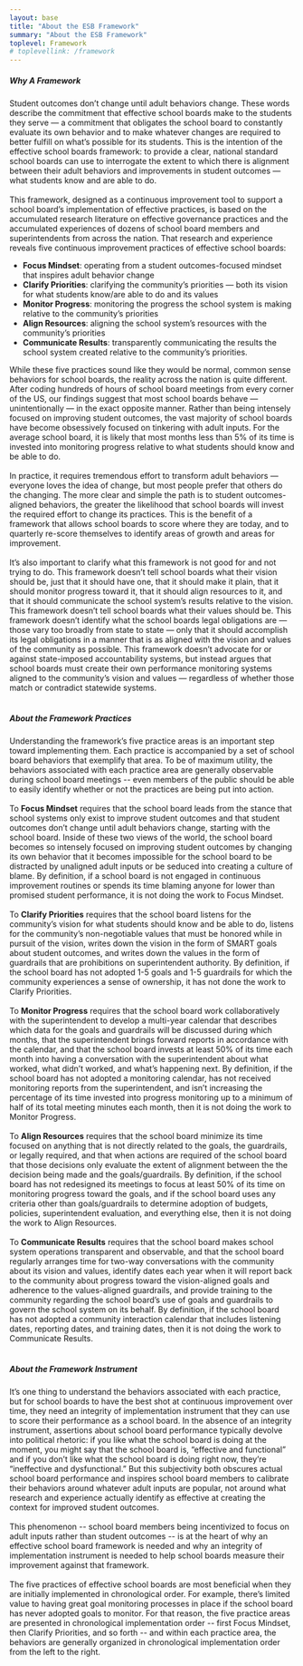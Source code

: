 ```yaml
---
layout: base
title: "About the ESB Framework"
summary: "About the ESB Framework"
toplevel: Framework
# toplevellink: /framework
---
```



<h5>Why A Framework</h5>
Student outcomes don’t change until adult behaviors change. These words describe the commitment that effective school boards make to the students they serve — a commitment that obligates the school board to constantly evaluate its own behavior and to make whatever changes are required to better fulfill on what’s possible for its students. This is the intention of the effective school boards framework: to provide a clear, national standard school boards can use to interrogate the extent to which there is alignment between their adult behaviors and improvements in student outcomes — what students know and are able to do.
<br/><br/>
This framework, designed as a continuous improvement tool to support a school board’s implementation of effective practices, is based on the accumulated research literature on effective governance practices and the accumulated experiences of dozens of school board members and superintendents from across the nation. That research and experience reveals five continuous improvement practices of effective school boards: <br/>
<ul>
<li><strong>Focus Mindset</strong>: operating from a student outcomes-focused mindset that inspires adult behavior change</li>
<li><strong>Clarify Priorities</strong>: clarifying the community’s priorities — both its vision for what students know/are able to do and its values</li>
<li><strong>Monitor Progress</strong>: monitoring the progress the school system is making relative to the community’s priorities</li>
<li><strong>Align Resources</strong>: aligning the school system’s resources with the community’s priorities</li>
<li><strong>Communicate Results</strong>: transparently communicating the results the school system created relative to the community’s priorities.</li>
</ul>

While these five practices sound like they would be normal, common sense behaviors for school boards, the reality across the nation is quite different. After coding hundreds of hours of school board meetings from every corner of the US, our findings suggest that most school boards behave — unintentionally — in the exact opposite manner. Rather than being intensely focused on improving student outcomes, the vast majority of school boards have become obsessively focused on tinkering with adult inputs. For the average school board, it is likely that most months less than 5% of its time is invested into monitoring progress relative to what students should know and be able to do.
<br/><br/>
In practice, it requires tremendous effort to transform adult behaviors — everyone loves the idea of change, but most people prefer that others do the changing. The more clear and simple the path is to student outcomes-aligned behaviors, the greater the likelihood that school boards will invest the required effort to change its practices. This is the benefit of a framework that allows school boards to score where they are today, and to quarterly re-score themselves to identify areas of growth and areas for improvement.
<br/><br/>
It’s also important to clarify what this framework is not good for and not trying to do. This framework doesn’t tell school boards what their vision should be, just that it should have one, that it should make it plain, that it should monitor progress toward it, that it should align resources to it, and that it should communicate the school system’s results relative to the vision. This framework doesn’t tell school boards what their values should be. This framework doesn’t identify what the school boards legal obligations are — those vary too broadly from state to state — only that it should accomplish its legal obligations in a manner that is as aligned with the vision and values of the community as possible. This framework doesn’t advocate for or against state-imposed accountability systems, but instead argues that school boards must create their own performance monitoring systems aligned to the community’s vision and values — regardless of whether those match or contradict statewide systems.
<br/><br/>


<h5>About the Framework Practices</h5>
Understanding the framework’s five practice areas is an important step toward implementing them. Each practice is accompanied by a set of school board behaviors that exemplify that area. To be of maximum utility, the behaviors associated with each practice area are generally observable during school board meetings -- even members of the public should be able to easily identify whether or not the practices are being put into action. 
<br/><br/>
To <strong>Focus Mindset</strong> requires that the school board leads from the stance that school systems only exist to improve student outcomes and that student outcomes don’t change until adult behaviors change, starting with the school board. Inside of these two views of the world, the school board becomes so intensely focused on improving student outcomes by changing its own behavior that it becomes impossible for the school board to be distracted by unaligned adult inputs or be seduced into creating a culture of blame. By definition, if a school board is not engaged in continuous improvement routines or spends its time blaming anyone for lower than promised student performance, it is not doing the work to Focus Mindset.
<br/><br/>
To <strong>Clarify Priorities</strong> requires that the school board listens for the community’s vision for what students should know and be able to do, listens for the community’s non-negotiable values that must be honored while in pursuit of the vision, writes down the vision in the form of SMART goals about student outcomes, and writes down the values in the form of guardrails that are prohibitions on superintendent authority. By definition, if the school board has not adopted 1-5 goals and 1-5 guardrails for which the community experiences a sense of ownership, it has not done the work to Clarify Priorities.
<br/><br/>
To <strong>Monitor Progress</strong> requires that the school board work collaboratively with the superintendent to develop a multi-year calendar that describes which data for the goals and guardrails will be discussed during which months, that the superintendent brings forward reports in accordance with the calendar, and that the school board invests at least 50% of its time each month into having a conversation with the superintendent about what worked, what didn’t worked, and what’s happening next. By definition, if the school board has not adopted a monitoring calendar, has not received monitoring reports from the superintendent, and isn’t increasing the percentage of its time invested into progress monitoring up to a minimum of half of its total meeting minutes each month, then it is not doing the work to Monitor Progress.
<br/><br/>
To <strong>Align Resources</strong> requires that the school board minimize its time focused on anything that is not directly related to the goals, the guardrails, or legally required, and that when actions are required of the school board that those decisions only evaluate the extent of alignment between the the decision being made and the goals/guardrails. By definition, if the school board has not redesigned its meetings to focus at least 50% of its time on monitoring progress toward the goals, and if the school board uses any criteria other than goals/guardrails to determine adoption of budgets, policies, superintendent evaluation, and everything else, then it is not doing the work to Align Resources.
<br/><br/>
To <strong>Communicate Results</strong> requires that the school board makes school system operations transparent and observable, and that the school board regularly arranges time for two-way conversations with the community about its vision and values, identify dates each year when it will report back to the community about progress toward the vision-aligned goals and adherence to the values-aligned guardrails, and provide training to the community regarding the school board’s use of goals and guardrails to govern the school system on its behalf. By definition, if the school board has not adopted a community interaction calendar that includes listening dates, reporting dates, and training dates, then it is not doing the work to Communicate Results.
<br/><br/>


<h5>About the Framework Instrument</h5>
It’s one thing to understand the behaviors associated with each practice, but for school boards to have the best shot at continuous improvement over time, they need an integrity of implementation instrument that they can use to score their performance as a school board. In the absence of an integrity instrument, assertions about school board performance typically devolve into political rhetoric: if you like what the school board is doing at the moment, you might say that the school board is, “effective and functional” and if you don’t like what the school board is doing right now, they’re “ineffective and dysfunctional.” But this subjectivity both obscures actual school board performance and inspires school board members to calibrate their behaviors around whatever adult inputs are popular, not around what research and experience actually identify as effective at creating the context for improved student outcomes. 
<br/><br/>
This phenomenon -- school board members being incentivized to focus on adult inputs rather than student outcomes -- is at the heart of why an effective school board framework is needed and why an integrity of implementation instrument is needed to help school boards measure their improvement against that framework. 
<br/><br/>
The five practices of effective school boards are most beneficial when they are initially implemented in chronological order. For example, there’s limited value to having great goal monitoring processes in place if the school board has never adopted goals to monitor. For that reason, the five practice areas are presented in chronological implementation order -- first Focus Mindset, then Clarify Priorities, and so forth -- and within each practice area, the behaviors are generally organized in chronological implementation order from the left to the right.
<br/><br/>


